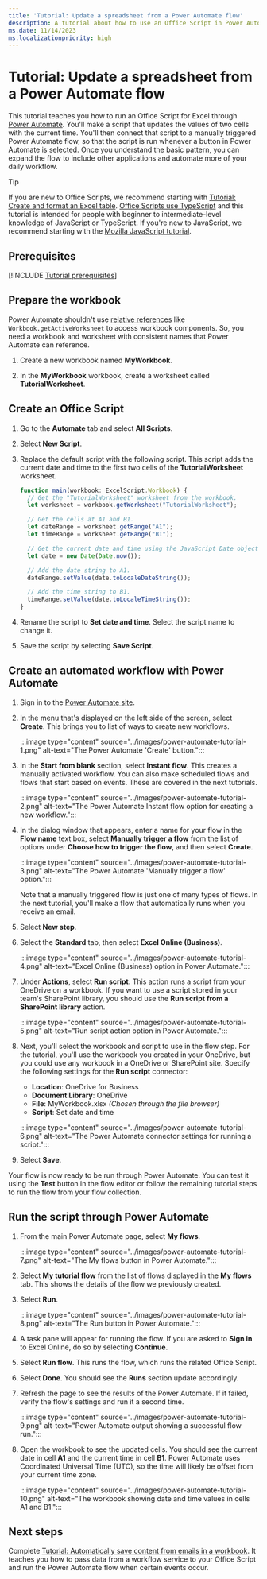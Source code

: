 ```yaml
---
title: 'Tutorial: Update a spreadsheet from a Power Automate flow'
description: A tutorial about how to use an Office Script in Power Automate through a manual trigger.
ms.date: 11/14/2023
ms.localizationpriority: high
---
```


# Tutorial: Update a spreadsheet from a Power Automate flow

This tutorial teaches you how to run an Office Script for Excel through [Power Automate](https://make.powerautomate.com). You'll make a script that updates the values of two cells with the current time. You'll then connect that script to a manually triggered Power Automate flow, so that the script is run whenever a button in Power Automate is selected. Once you understand the basic pattern, you can expand the flow to include other applications and automate more of your daily workflow.

> [!TIP]
> If you are new to Office Scripts, we recommend starting with [Tutorial: Create and format an Excel table](excel-tutorial.md). [Office Scripts use TypeScript](../overview/code-editor-environment.md) and this tutorial is intended for people with beginner to intermediate-level knowledge of JavaScript or TypeScript. If you're new to JavaScript, we recommend starting with the [Mozilla JavaScript tutorial](https://developer.mozilla.org/docs/Web/JavaScript/Guide/Introduction).

## Prerequisites

[!INCLUDE [Tutorial prerequisites](../includes/power-automate-tutorial-prerequisites.md)]

## Prepare the workbook

Power Automate shouldn't use [relative references](../testing/power-automate-troubleshooting.md#avoid-relative-references) like `Workbook.getActiveWorksheet` to access workbook components. So, you need a workbook and worksheet with consistent names that Power Automate can reference.

1. Create a new workbook named **MyWorkbook**.

2. In the **MyWorkbook** workbook, create a worksheet called **TutorialWorksheet**.

## Create an Office Script

1. Go to the **Automate** tab and select **All Scripts**.

2. Select **New Script**.

3. Replace the default script with the following script. This script adds the current date and time to the first two cells of the **TutorialWorksheet** worksheet.

    ```TypeScript
    function main(workbook: ExcelScript.Workbook) {
      // Get the "TutorialWorksheet" worksheet from the workbook.
      let worksheet = workbook.getWorksheet("TutorialWorksheet");

      // Get the cells at A1 and B1.
      let dateRange = worksheet.getRange("A1");
      let timeRange = worksheet.getRange("B1");

      // Get the current date and time using the JavaScript Date object.
      let date = new Date(Date.now());

      // Add the date string to A1.
      dateRange.setValue(date.toLocaleDateString());

      // Add the time string to B1.
      timeRange.setValue(date.toLocaleTimeString());
    }
    ```

4. Rename the script to **Set date and time**. Select the script name to change it.

5. Save the script by selecting **Save Script**.

## Create an automated workflow with Power Automate

1. Sign in to the [Power Automate site](https://make.powerautomate.com).

2. In the menu that's displayed on the left side of the screen, select **Create**. This brings you to list of ways to create new workflows.

    :::image type="content" source="../images/power-automate-tutorial-1.png" alt-text="The Power Automate 'Create' button.":::

3. In the **Start from blank** section, select **Instant flow**. This creates a manually activated workflow. You can also make scheduled flows and flows that start based on events. These are covered in the next tutorials.

    :::image type="content" source="../images/power-automate-tutorial-2.png" alt-text="The Power Automate Instant flow option for creating a new workflow.":::

4. In the dialog window that appears, enter a name for your flow in the **Flow name** text box, select **Manually trigger a flow** from the list of options under **Choose how to trigger the flow**, and then select **Create**.

    :::image type="content" source="../images/power-automate-tutorial-3.png" alt-text="The Power Automate 'Manually trigger a flow' option.":::

    Note that a manually triggered flow is just one of many types of flows. In the next tutorial, you'll make a flow that automatically runs when you receive an email.

5. Select **New step**.

6. Select the **Standard** tab, then select **Excel Online (Business)**.

    :::image type="content" source="../images/power-automate-tutorial-4.png" alt-text="Excel Online (Business) option in Power Automate.":::

7. Under **Actions**, select **Run script**. This action runs a script from your OneDrive on a workbook. If you want to use a script stored in your team's SharePoint library, you should use the **Run script from a SharePoint library** action.

    :::image type="content" source="../images/power-automate-tutorial-5.png" alt-text="Run script action option in Power Automate.":::

8. Next, you'll select the workbook and script to use in the flow step. For the tutorial, you'll use the workbook you created in your OneDrive, but you could use any workbook in a OneDrive or SharePoint site. Specify the following settings for the **Run script** connector:

    - **Location**: OneDrive for Business
    - **Document Library**: OneDrive
    - **File**: MyWorkbook.xlsx *(Chosen through the file browser)*
    - **Script**: Set date and time

    :::image type="content" source="../images/power-automate-tutorial-6.png" alt-text="The Power Automate connector settings for running a script.":::

9. Select **Save**.

Your flow is now ready to be run through Power Automate. You can test it using the **Test** button in the flow editor or follow the remaining tutorial steps to run the flow from your flow collection.

## Run the script through Power Automate

1. From the main Power Automate page, select **My flows**.

    :::image type="content" source="../images/power-automate-tutorial-7.png" alt-text="The My flows button in Power Automate.":::

2. Select **My tutorial flow** from the list of flows displayed in the **My flows** tab. This shows the details of the flow we previously created.

3. Select **Run**.

    :::image type="content" source="../images/power-automate-tutorial-8.png" alt-text="The Run button in Power Automate.":::

4. A task pane will appear for running the flow. If you are asked to **Sign in** to Excel Online, do so by selecting **Continue**.

5. Select **Run flow**. This runs the flow, which runs the related Office Script.

6. Select **Done**. You should see the **Runs** section update accordingly.

7. Refresh the page to see the results of the Power Automate. If it failed, verify the flow's settings and run it a second time.

    :::image type="content" source="../images/power-automate-tutorial-9.png" alt-text="Power Automate output showing a successful flow run.":::

8. Open the workbook to see the updated cells. You should see the current date in cell **A1** and the current time in cell **B1**. Power Automate uses Coordinated Universal Time (UTC), so the time will likely be offset from your current time zone.

    :::image type="content" source="../images/power-automate-tutorial-10.png" alt-text="The workbook showing date and time values in cells A1 and B1.":::

## Next steps

Complete [Tutorial: Automatically save content from emails in a workbook](excel-power-automate-trigger.md). It teaches you how to pass data from a workflow service to your Office Script and run the Power Automate flow when certain events occur.
